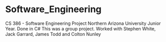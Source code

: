 # Software_Engineering
CS 386 - Software Engineering Project
Northern Arizona University
Junior Year.
Done in C#
This was a group project. 
Worked with Stephen White, Jack Garrard, James Todd and Colton Nunley
